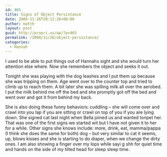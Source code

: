 ```yaml
---
id: 465
title: Signs of Object Persistance
date: 2008-11-26T20:12:26+00:00
author: matth
layout: post
guid: http://propri.us/wp/?p=465
permalink: /2008/11/26/object-persistance/
categories:
  - Hannah
---
```

I used to be able to put things out of Hannahs sight and she would turn her attention else where. Now she remembers the object and seeks it out. 

Tonight she was playing with the dog leashes and I put them up because she was tripping on them. Age went over to the counter top and tried to climb up to reach them. A bit later she was spilling milk all over the aerobed. I put the milk behind me off the bed and she promptly got off the bed and went over and got it from behind my back. 

She is also doing these funny behaviors: cuddling &#8211; she will come over and crawl into you lap if you are sitting or crawl on top of you if you are lying down. She signed cat last night when Bella joined us and wanted tonpet her. That was one of the first signs we started wit but I have not given it to her for a while. Other signs she knows include: more, drink, eat, mamma/pappa (I think she does the same for both) dog &#8211; but very similar to cat it seems, up, blows kisses and she is starting to<!--more--> do diaper, when we change the dirty ones. I am also showing a finger over my lops while sayi g shh for quiet time and hands on the side of my tilted head for sleep sleep time.
